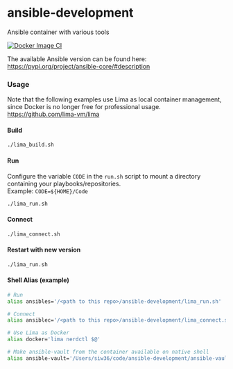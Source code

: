 # ansible-development
Ansible container with various tools

[![Docker Image CI](https://github.com/siw36/ansible-development/actions/workflows/docker-image.yml/badge.svg?branch=main)](https://github.com/siw36/ansible-development/actions/workflows/docker-image.yml)

The available Ansible version can be found here: https://pypi.org/project/ansible-core/#description

### Usage

Note that the following examples use Lima as local container management, since Docker is no longer free for professional usage. https://github.com/lima-vm/lima

#### Build
```bash
./lima_build.sh
```

#### Run
Configure the variable `CODE` in the `run.sh` script to mount a directory containing your playbooks/repositories.    
Example: `CODE=${HOME}/Code`  
```bash
./lima_run.sh
```

#### Connect
```bash
./lima_connect.sh
```

#### Restart with new version
```bash
./lima_run.sh
```

#### Shell Alias (example)
```bash
# Run
alias ansibles='/<path to this repo>/ansible-development/lima_run.sh'

# Connect
alias ansiblec='/<path to this repo>/ansible-development/lima_connect.sh'

# Use Lima as Docker
alias docker='lima nerdctl $@'

# Make ansible-vault from the container available on native shell
alias ansible-vault='/Users/siw36/code/ansible-development/ansible-vault.sh $@'
```
